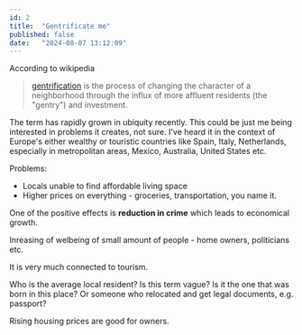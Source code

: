 ```yaml
---
id: 2
title:  "Gentrificate me"
published: false
date:   "2024-08-07 13:12:09"
---
```


According to wikipedia
> [gentrification](https://en.wikipedia.org/wiki/Gentrification) is the process of changing the character of a neighborhood through the influx of more affluent residents (the "gentry") and investment.

The term has rapidly grown in ubiquity recently. This could be just me being interested in problems it creates, not sure.
I've heard it in the context of Europe's either wealthy or touristic countries like Spain, Italy, Netherlands, especially in metropolitan areas, Mexico, Australia, United States etc.

Problems:
- Locals unable to find affordable living space
- Higher prices on everything - groceries, transportation, you name it.

One of the positive effects is **reduction in crime** which leads to economical growth.

Inreasing of welbeing of small amount of people - home owners, politicians etc.

It is very much connected to tourism.

Who is the average local resident? Is this term vague? Is it the one that was born in this place? Or someone who relocated and get legal documents, e.g. passport?

Rising housing prices are good for owners.